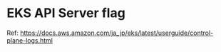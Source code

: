 # EKS API Server flag
Ref: https://docs.aws.amazon.com/ja_jp/eks/latest/userguide/control-plane-logs.html
